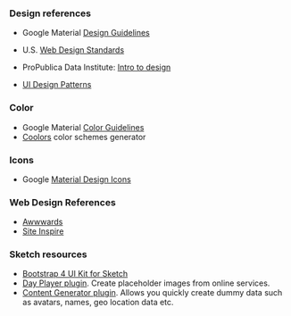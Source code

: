 ### Design references

- Google Material [Design Guidelines](https://material.io/guidelines/)

- U.S. [Web Design Standards](https://standards.usa.gov/getting-started/)

- ProPublica Data Institute: [Intro to design](https://propublica.s3.amazonaws.com/projects/datainstitute/lena/designforj/designforj.html)

- [UI Design Patterns](http://ui-patterns.com/patterns)

### Color

- Google Material [Color Guidelines](https://material.io/guidelines/style/color.html#color-color-palette)
- [Coolors](https://coolors.co/) color schemes generator

### Icons

- Google [Material Design Icons](https://material.io/icons/) 

### Web Design References

- [Awwwards](https://www.awwwards.com/)
- [Site Inspire](https://www.siteinspire.com/)

### Sketch resources

- [Bootstrap 4 UI Kit for Sketch](https://sketchrepo.com/free-sketch/bootstrap-4-grid-freebie/)
- [Day Player plugin](https://github.com/tylergaw/day-player). Create placeholder images from online services.
- [Content Generator plugin](https://github.com/timuric/Content-generator-sketch-plugin). Allows you quickly create dummy data such as avatars, names, geo location data etc.
